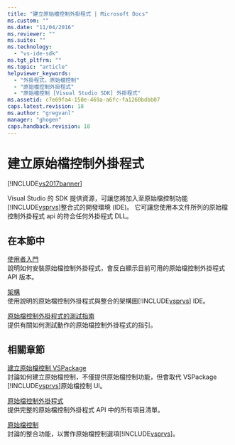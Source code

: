 ```yaml
---
title: "建立原始檔控制外掛程式 | Microsoft Docs"
ms.custom: ""
ms.date: "11/04/2016"
ms.reviewer: ""
ms.suite: ""
ms.technology: 
  - "vs-ide-sdk"
ms.tgt_pltfrm: ""
ms.topic: "article"
helpviewer_keywords: 
  - "外掛程式，原始檔控制"
  - "原始檔控制外掛程式"
  - "原始檔控制 [Visual Studio SDK] 外掛程式"
ms.assetid: c7e69fa4-150e-469a-a6fc-fa1260bdbb07
caps.latest.revision: 18
ms.author: "gregvanl"
manager: "ghogen"
caps.handback.revision: 18
---
```

# 建立原始檔控制外掛程式
[!INCLUDE[vs2017banner](../../code-quality/includes/vs2017banner.md)]

Visual Studio 的 SDK 提供資源，可讓您將加入至原始檔控制功能[!INCLUDE[vsprvs](../../code-quality/includes/vsprvs_md.md)]整合式的開發環境 \(IDE\)。  它可讓您使用本文件所列的原始檔控制外掛程式 api 的符合任何外掛程式 DLL。  
  
## 在本節中  
 [使用者入門](../../extensibility/internals/getting-started-with-source-control-plug-ins.md)  
 說明如何安裝原始檔控制外掛程式，會反白顯示目前可用的原始檔控制外掛程式 API 版本。  
  
 [架構](../../extensibility/internals/source-control-plug-in-architecture.md)  
 使用說明的原始檔控制外掛程式與整合的架構圖[!INCLUDE[vsprvs](../../code-quality/includes/vsprvs_md.md)] IDE。  
  
 [原始檔控制外掛程式的測試指南](../../extensibility/internals/test-guide-for-source-control-plug-ins.md)  
 提供有關如何測試動作的原始檔控制外掛程式的指引。  
  
## 相關章節  
 [建立原始檔控制 VSPackage](../../extensibility/internals/creating-a-source-control-vspackage.md)  
 討論如何建立原始檔控制，不僅提供原始檔控制功能，但會取代 VSPackage [!INCLUDE[vsprvs](../../code-quality/includes/vsprvs_md.md)]原始檔控制 UI。  
  
 [原始檔控制外掛程式](../../extensibility/source-control-plug-ins.md)  
 提供完整的原始檔控制外掛程式 API 中的所有項目清單。  
  
 [原始檔控制](../../extensibility/internals/source-control.md)  
 討論的整合功能，以實作原始檔控制選項[!INCLUDE[vsprvs](../../code-quality/includes/vsprvs_md.md)]。
